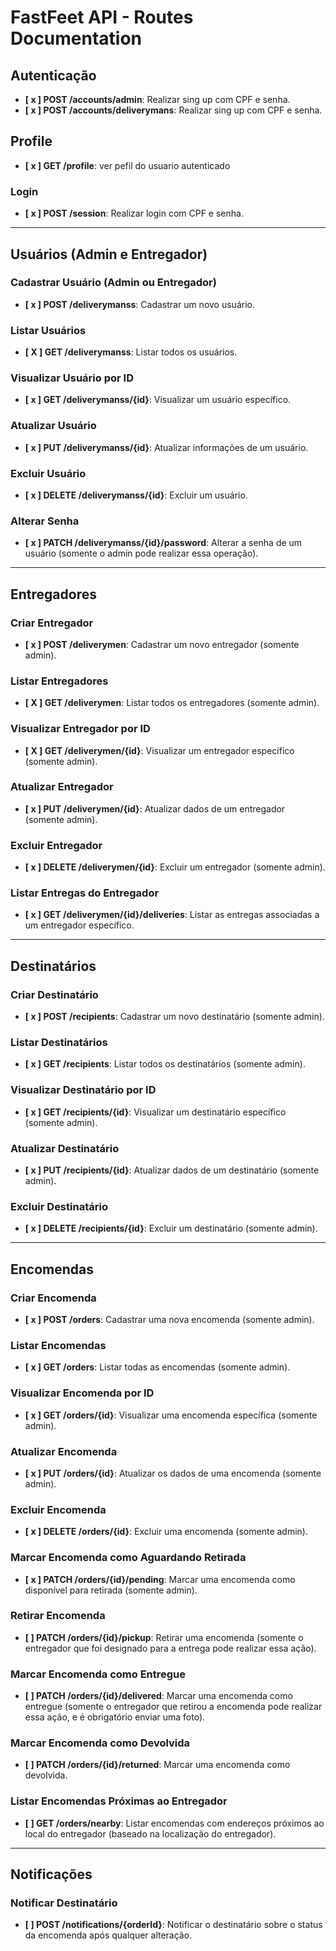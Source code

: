 # FastFeet API - Routes Documentation

## Autenticação
- **[ x ] POST /accounts/admin**: Realizar sing up com CPF e senha.
- **[ x ] POST /accounts/deliverymans**: Realizar sing up com CPF e senha.


## Profile
- **[ x ] GET /profile**: ver pefil do usuario autenticado

### Login
- **[ x ] POST /session**: Realizar login com CPF e senha.

---

## Usuários (Admin e Entregador)

### Cadastrar Usuário (Admin ou Entregador)
- **[ x ] POST /deliverymanss**: Cadastrar um novo usuário.

### Listar Usuários
- **[ X ] GET /deliverymanss**: Listar todos os usuários.

### Visualizar Usuário por ID
- **[ x ] GET /deliverymanss/{id}**: Visualizar um usuário específico.

### Atualizar Usuário
- **[ x ] PUT /deliverymanss/{id}**: Atualizar informações de um usuário.

### Excluir Usuário
- **[ x ] DELETE /deliverymanss/{id}**: Excluir um usuário.

### Alterar Senha
- **[ x ] PATCH /deliverymanss/{id}/password**: Alterar a senha de um usuário (somente o admin pode realizar essa operação).

---

## Entregadores

### Criar Entregador
- **[ x ] POST /deliverymen**: Cadastrar um novo entregador (somente admin).

### Listar Entregadores
- **[ X ] GET /deliverymen**: Listar todos os entregadores (somente admin).

### Visualizar Entregador por ID
- **[ X ] GET /deliverymen/{id}**: Visualizar um entregador específico (somente admin).

### Atualizar Entregador
- **[ x ] PUT /deliverymen/{id}**: Atualizar dados de um entregador (somente admin).

### Excluir Entregador
- **[ x ] DELETE /deliverymen/{id}**: Excluir um entregador (somente admin).

### Listar Entregas do Entregador
- **[ x ] GET /deliverymen/{id}/deliveries**: Listar as entregas associadas a um entregador específico.

---

## Destinatários

### Criar Destinatário
- **[ x ] POST /recipients**: Cadastrar um novo destinatário (somente admin).

### Listar Destinatários
- **[ x ] GET /recipients**: Listar todos os destinatários (somente admin).

### Visualizar Destinatário por ID
- **[ x ] GET /recipients/{id}**: Visualizar um destinatário específico (somente admin).

### Atualizar Destinatário
- **[ x ] PUT /recipients/{id}**: Atualizar dados de um destinatário (somente admin).

### Excluir Destinatário
- **[ x ] DELETE /recipients/{id}**: Excluir um destinatário (somente admin).

---

## Encomendas

### Criar Encomenda
- **[ x ] POST /orders**: Cadastrar uma nova encomenda (somente admin).

### Listar Encomendas
- **[ x ] GET /orders**: Listar todas as encomendas (somente admin).

### Visualizar Encomenda por ID
- **[ x ] GET /orders/{id}**: Visualizar uma encomenda específica (somente admin).

### Atualizar Encomenda
- **[ x ] PUT /orders/{id}**: Atualizar os dados de uma encomenda (somente admin).

### Excluir Encomenda
- **[ x ] DELETE /orders/{id}**: Excluir uma encomenda (somente admin).

### Marcar Encomenda como Aguardando Retirada
- **[ x ] PATCH /orders/{id}/pending**: Marcar uma encomenda como disponível para retirada (somente admin).

### Retirar Encomenda
- **[ ] PATCH /orders/{id}/pickup**: Retirar uma encomenda (somente o entregador que foi designado para a entrega pode realizar essa ação).

### Marcar Encomenda como Entregue
- **[ ] PATCH /orders/{id}/delivered**: Marcar uma encomenda como entregue (somente o entregador que retirou a encomenda pode realizar essa ação, e é obrigatório enviar uma foto).

### Marcar Encomenda como Devolvida
- **[ ] PATCH /orders/{id}/returned**: Marcar uma encomenda como devolvida.

### Listar Encomendas Próximas ao Entregador
- **[ ] GET /orders/nearby**: Listar encomendas com endereços próximos ao local do entregador (baseado na localização do entregador).

---

## Notificações

### Notificar Destinatário
- **[ ] POST /notifications/{orderId}**: Notificar o destinatário sobre o status da encomenda após qualquer alteração.
